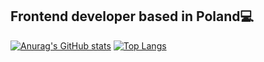 ## Frontend developer based in Poland💻
[![Anurag's GitHub stats](https://github-readme-stats.vercel.app/api?username=Nurmukhamed7&show_icons=true)](https://github.com/Nurmukhamed7/github-readme-stats&show_icons=true)
[![Top Langs](https://github-readme-stats.vercel.app/api/top-langs/?username=Nurmukhamed7&layout=compact)](https://github.com/Nurmukhamed7/github-readme-stats&layout=compact)
